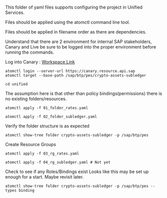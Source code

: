 This folder of yaml files supports configuring the project in Unified Services.

Files should be applied using the atomctl command line tool.

Files should be applied in filename order as there are dependencies.

Understand that there are 2 environment for internal SAP stakeholders, Canary and Live  be sure to be logged into the proper environment before running the commands.

Log into Canary : [Workspace Link](https://canary.ingress.atomui.sc.shoot.canary.k8s-hana.ondemand.com/app#/project/_all/organizations/sap/folders?path=%2Fbtp%2Fpes%2Fcrypto-assets-subledger)
```
atomctl login --server-url https://canary.resource.api.sap
atomctl target --base-path /sap/btp/pes/crypto-assets-subledger

cd unified
```

The assumption here is that other than policy bindings(permissions) there is no existing folders/resources.
```
atomctl apply -f 01_folder_rates.yaml

atomctl apply -f 02_folder_subledger.yaml
```

Verify the folder structure is as expected
```
atomctl show-tree folder crypto-assets-subledger -p /sap/btp/pes
```

Create Resource Groups
```
atomctl apply -f 03_rg_rates.yaml

atomctl apply -f 04_rg_subledger.yaml # Not yet
```

Check to see if any Roles/Bindings exist
Looks like this may be set up enough for a start.  Maybe revisit later.
```
atomctl show-tree folder crypto-assets-subledger -p /sap/btp/pes --types binding
```

